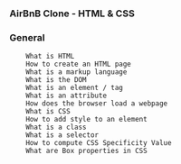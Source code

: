 ### AirBnB Clone - HTML & CSS

###    General
		What is HTML
		How to create an HTML page
		What is a markup language
		What is the DOM
		What is an element / tag
		What is an attribute
		How does the browser load a webpage
		What is CSS
		How to add style to an element
		What is a class
		What is a selector
		How to compute CSS Specificity Value
		What are Box properties in CSS